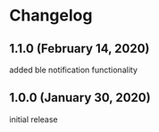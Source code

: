 Changelog
=====================
## 1.1.0 (February 14, 2020)
added ble notification functionality

## 1.0.0 (January 30, 2020)
initial release
